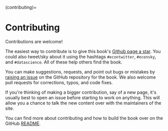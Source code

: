 (contributing)=
# Contributing

Contributions are welcome!

The easiest way to contribute is to give this book's [Github page a star](https://github.com/aeturrell/coding-for-economists). You could also tweet/sky about it using the hashtags `#econtwitter`, `#econsky`, and `#datascience`. All of these help others find the book.

You can make suggestions, requests, and point out bugs or mistakes by [raising an issue](https://github.com/aeturrell/coding-for-economists/issues) on the GitHub repository for the book. We also welcome pull requests for corrections, typos, and code fixes.

If you're thinking of making a bigger contribution, say of a new page, it's usually best to open an issue before starting to work on anything. This will allow you a chance to talk the new content over with the maintainers of the site.

You can find more about contributing and how to build the book over on the GitHub [README](https://github.com/aeturrell/coding-for-economists).
